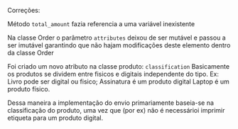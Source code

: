 Correções:

Método `total_amount` fazia referencia a uma variável inexistente

Na classe Order o parâmetro `attributes` deixou de ser mutável e passou a ser imutável garantindo que não hajam modificações deste elemento dentro da classe Order

Foi criado um novo atributo na classe produto: `classification` 
Basicamente os produtos se dividem entre fisicos e digitais independente do tipo.
Ex: Livro pode ser digital ou fisico;
Assinatura é um produto digital
Laptop é um produto físico.

Dessa maneira a implementação do envio primariamente baseia-se na classificação do produto, uma vez que (por ex) não é necessárioi imprimir etiqueta para um produto digital.